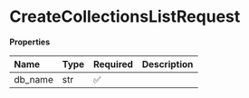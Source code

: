 # CreateCollectionsListRequest

**Properties**

| Name    | Type | Required | Description |
| :------ | :--- | :------- | :---------- |
| db_name | str  | ✅       |             |

<!-- This file was generated by liblab | https://liblab.com/ -->
